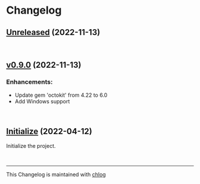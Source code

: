 # Changelog

## [Unreleased](#) (2022-11-13)

<br>

## [v0.9.0](#) (2022-11-13)

### Enhancements:

- Update gem 'octokit' from 4.22 to 6.0
- Add Windows support

<br>

## [Initialize](#) (2022-04-12)

Initialize the project.

<br>

<hr>

This Changelog is maintained with [chlog](https://github.com/ccmywish/chlog)

